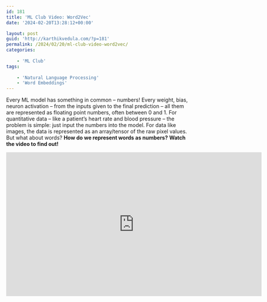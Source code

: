 ```yaml
---
id: 181
title: 'ML Club Video: Word2Vec'
date: '2024-02-20T13:28:12+00:00'

layout: post
guid: 'http://karthikvedula.com/?p=181'
permalink: /2024/02/20/ml-club-video-word2vec/
categories:
    
    - 'ML Club'
tags:
    
    - 'Natural Language Processing'
    - 'Word Embeddings'
---
```


Every ML model has something in common – numbers! Every weight, bias, neuron activation – from the inputs given to the final prediction – all them are represented as floating point numbers, often between 0 and 1. For quantitative data – like a patient’s heart rate and blood pressure – the problem is simple: just input the numbers into the model. For data like images, the data is represented as an array/tensor of the raw pixel values. But what about words? **How do we represent words as numbers?** **Watch the video to find out!**

<iframe allow="accelerometer; autoplay; clipboard-write; encrypted-media; gyroscope; picture-in-picture; web-share" allowfullscreen="" frameborder="0" height="388" loading="lazy" referrerpolicy="strict-origin-when-cross-origin" src="https://www.youtube.com/embed/IUzQOOdQ_No?feature=oembed" title="ML Club Video: Words and Vectors" width="690"></iframe>
